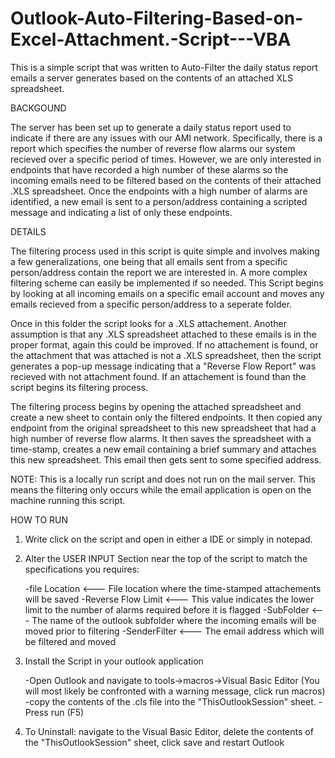 # Outlook-Auto-Filtering-Based-on-Excel-Attachment.-Script---VBA


This is a simple script that was written to Auto-Filter the daily status report emails a server generates based on the contents of an attached XLS spreadsheet.

BACKGOUND

The server has been set up to generate a daily status report used to indicate if there are any issues with our AMI network. Specifically, there is a report which specifies the number of reverse flow alarms our system recieved over a specific period of times. However, we are only interested in endpoints that have recorded a high number of these alarms so the incoming emails need to be filtered based on the contents of their attached .XLS spreadsheet. Once the endpoints with a high number of alarms are identified, a new email is sent to a person/address containing a scripted message and indicating a list of only these endpoints.

DETAILS

The filtering process used in this script is quite simple and involves making a few generalizations, one being that all emails sent from a specific person/address contain the report we are interested in. A more complex filtering scheme can easily be implemented if so needed. This Script begins by looking at all incoming emails on a specific email account and moves any emails recieved from a specific person/address to a seperate folder.

Once in this folder the script looks for a .XLS attachement. Another assumption is that any .XLS spreadsheet attached to these emails is in the proper format, again this could be improved. If no attachement is found, or the attachment that was attached is not a .XLS spreadsheet, then the script generates a pop-up message indicating that a "Reverse Flow Report" was recieved with not attachment found. If an attachement is found than the script begins its filtering process.

The filtering process begins by opening the attached spreadsheet and create a new sheet to contain only the filtered endpoints. It then copied any endpoint from the original spreadsheet to this new spreadsheet that had a high number of reverse flow alarms. It then saves the spreadsheet with a time-stamp, creates a new email containing a brief summary and attaches this new spreadsheet. This email then gets sent to some specified address.


NOTE: This is a locally run script and does not run on the mail server. This means the filtering only occurs while the email application is open on the machine running this script.

HOW TO RUN

1) Write click on the script and open in either a IDE or simply in notepad.

2) Alter the USER INPUT Section near the top of the script to match the specifications you requires:

     -file Location       <--- File location where the time-stamped attachements will be saved
     -Reverse Flow Limit  <--- This value indicates the lower limit to the number of alarms required before it is flagged
     -SubFolder           <--- The name of the outlook subfolder where the incoming emails will be moved prior to filtering
     -SenderFilter        <--- The email address which will be filtered and moved
3) Install the Script in your outlook application

    -Open Outlook and navigate to tools->macros->Visual Basic Editor
          (You will most likely be confronted with a warning message, click run macros)
    -copy the contents of the .cls file into the "ThisOutlookSession" sheet.
    -Press run (F5)
4) To Uninstall: navigate to the Visual Basic Editor, delete the contents of the "ThisOutlookSession" sheet, click save and restart Outlook
